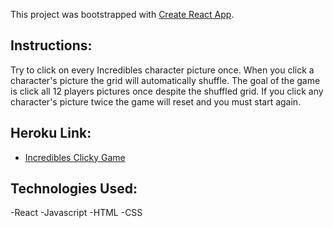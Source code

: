 This project was bootstrapped with [Create React App](https://github.com/facebook/create-react-app).

## Instructions: 

Try to click on every Incredibles character picture once. When you click a character's picture the grid will automatically shuffle. The goal of the game is click all 12 players pictures once despite the shuffled grid. If you click any character's picture twice the game will reset and you must start again.

## Heroku Link:

* [Incredibles Clicky Game](hamber-04444.herokuapp.com/)

## Technologies Used:
-React
-Javascript
-HTML
-CSS



